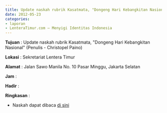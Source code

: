 ```yaml
---
title: Update naskah rubrik Kasatmata, "Dongeng Hari Kebangkitan Nasional" (Penulis - Christopel Paino)
date: 2012-05-23
categories:
- laporan
- LenteraTimur.com – Menyigi Identitas Indonesia
---
```


**Tujuan** : Update naskah rubrik Kasatmata, "Dongeng Hari Kebangkitan Nasional" (Penulis - Christopel Paino)

**Lokasi** : Sekretariat Lentera Timur 

**Alamat** : Jalan Sawo Manila No. 10 Pasar Minggu, Jakarta Selatan

**Jam** : 

**Hadir** :  


**Ringkasan** : 
* Naskah dapat dibaca [di sini](http://www.lenteratimur.com/2012/05/dongeng-hari-kebangkitan-nasional/)
